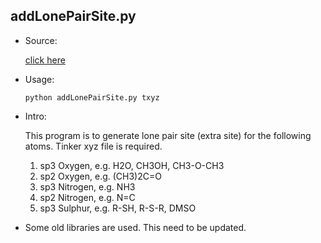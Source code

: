 ## addLonePairSite.py

* Source: 

	[click here](https://github.com/leucinw/ComputTools/tree/master/src/addLonePairSite.py)

* Usage:
	 
	 ```shell
	 python addLonePairSite.py txyz
	 ```

* Intro:
	
	This program is to generate lone pair site (extra site) for the following atoms. Tinker xyz file is required.

   1. sp3 Oxygen, e.g. H2O, CH3OH, CH3-O-CH3
   1. sp2 Oxygen, e.g. (CH3)2C=O
   1. sp3 Nitrogen, e.g. NH3
   1. sp2 Nitrogen, e.g. N=C
   1. sp3 Sulphur, e.g. R-SH, R-S-R, DMSO

* Some old libraries are used. This need to be updated.
